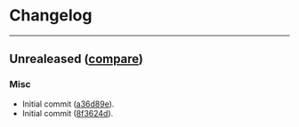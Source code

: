 # Changelog
---

## Unrealeased ([compare](https://github.com/LeafLink/lloyd-webhook-action/compare/8f3624d995c02dc6ffc1d9c7150e9ba40d7fa204...HEAD))

### Misc
- Initial commit ([a36d89e](https://github.com/LeafLink/lloyd-webhook-action/commit/a36d89e289338e0cc8dce1862dc8cf53f06db9b0)).
- Initial commit ([8f3624d](https://github.com/LeafLink/lloyd-webhook-action/commit/8f3624d995c02dc6ffc1d9c7150e9ba40d7fa204)).


